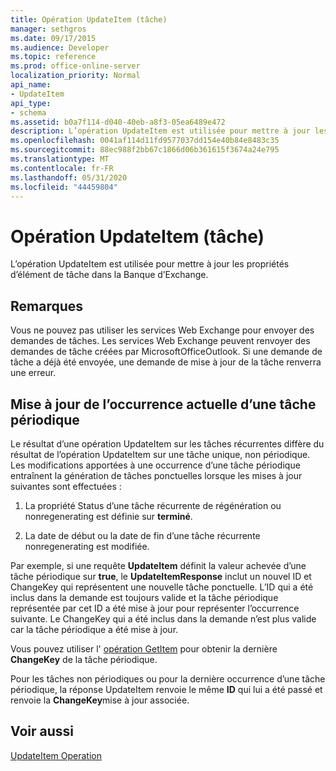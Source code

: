 ```yaml
---
title: Opération UpdateItem (tâche)
manager: sethgros
ms.date: 09/17/2015
ms.audience: Developer
ms.topic: reference
ms.prod: office-online-server
localization_priority: Normal
api_name:
- UpdateItem
api_type:
- schema
ms.assetid: b0a7f114-d040-40eb-a8f3-05ea6489e472
description: L’opération UpdateItem est utilisée pour mettre à jour les propriétés d’élément de tâche dans la Banque d’Exchange.
ms.openlocfilehash: 0041af114d11fd9577037dd154e40b84e8483c35
ms.sourcegitcommit: 88ec988f2bb67c1866d06b361615f3674a24e795
ms.translationtype: MT
ms.contentlocale: fr-FR
ms.lasthandoff: 05/31/2020
ms.locfileid: "44459804"
---
```

# <a name="updateitem-operation-task"></a>Opération UpdateItem (tâche)

L’opération UpdateItem est utilisée pour mettre à jour les propriétés d’élément de tâche dans la Banque d’Exchange.
  
## <a name="remarks"></a>Remarques

Vous ne pouvez pas utiliser les services Web Exchange pour envoyer des demandes de tâches. Les services Web Exchange peuvent renvoyer des demandes de tâche créées par MicrosoftOfficeOutlook. Si une demande de tâche a déjà été envoyée, une demande de mise à jour de la tâche renverra une erreur.
  
## <a name="updating-the-current-occurrence-of-a-recurring-task"></a>Mise à jour de l’occurrence actuelle d’une tâche périodique

Le résultat d’une opération UpdateItem sur les tâches récurrentes diffère du résultat de l’opération UpdateItem sur une tâche unique, non périodique. Les modifications apportées à une occurrence d’une tâche périodique entraînent la génération de tâches ponctuelles lorsque les mises à jour suivantes sont effectuées :
  
1. La propriété Status d’une tâche récurrente de régénération ou nonregenerating est définie sur **terminé**.
    
2. La date de début ou la date de fin d’une tâche récurrente nonregenerating est modifiée.
    
Par exemple, si une requête **UpdateItem** définit la valeur achevée d’une tâche périodique sur **true**, le **UpdateItemResponse** inclut un nouvel ID et ChangeKey qui représentent une nouvelle tâche ponctuelle. L’ID qui a été inclus dans la demande est toujours valide et la tâche périodique représentée par cet ID a été mise à jour pour représenter l’occurrence suivante. Le ChangeKey qui a été inclus dans la demande n’est plus valide car la tâche périodique a été mise à jour. 
  
Vous pouvez utiliser l' [opération GetItem](getitem-operation.md) pour obtenir la dernière **ChangeKey** de la tâche périodique. 
  
Pour les tâches non périodiques ou pour la dernière occurrence d’une tâche périodique, la réponse UpdateItem renvoie le même **ID** qui lui a été passé et renvoie la **ChangeKey**mise à jour associée.
  
## <a name="see-also"></a>Voir aussi



[UpdateItem Operation](updateitem-operation.md)

